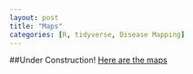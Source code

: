 ```yaml
---
layout: post
title: "Maps"
categories: [R, tidyverse, Disease Mapping]
---
```

##Under Construction!
[Here are the maps](/GItTest.html)
